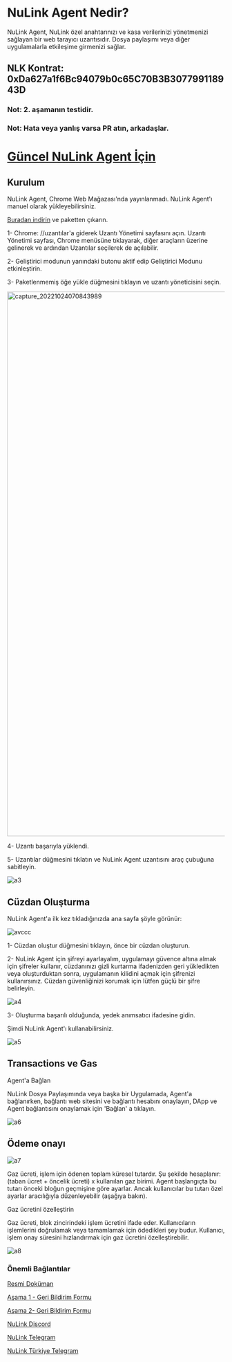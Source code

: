 # NuLink Agent Nedir?

NuLink Agent, NuLink özel anahtarınızı ve kasa verilerinizi yönetmenizi sağlayan bir web tarayıcı uzantısıdır. Dosya paylaşımı veya diğer uygulamalarla etkileşime girmenizi sağlar.

## NLK Kontrat: 0xDa627a1f6Bc94079b0c65C70B3B307799118943D

### Not: 2. aşamanın testidir.

### Not: Hata veya yanlış varsa PR atın, arkadaşlar.

# [Güncel NuLink Agent İçin](https://github.com/brsbrc/Testnetler-ve-Rehberler/blob/main/NuLink/Duyuru/nulink-agent-update.md)

## Kurulum

NuLink Agent, Chrome Web Mağazası'nda yayınlanmadı. NuLink Agent'ı manuel olarak yükleyebilirsiniz.

[Buradan indirin](https://download.nulink.org/release/agent/nulink-agent-1.0.zip) ve paketten çıkarın.

1- Chrome: //uzantılar'a giderek Uzantı Yönetimi sayfasını açın. Uzantı Yönetimi sayfası, Chrome menüsüne tıklayarak, diğer araçların üzerine gelinerek ve ardından Uzantılar seçilerek de açılabilir.

2- Geliştirici modunun yanındaki butonu aktif edip Geliştirici Modunu etkinleştirin.

3- Paketlenmemiş öğe yükle düğmesini tıklayın ve uzantı yöneticisini seçin.

<img width="1259" alt="capture_20221024070843989" src="https://user-images.githubusercontent.com/107190154/197931995-443ecb2d-b524-47d1-a10b-a029e4b06a75.png">

4- Uzantı başarıyla yüklendi.

5- Uzantılar düğmesini tıklatın ve NuLink Agent uzantısını araç çubuğuna sabitleyin.

![a3](https://user-images.githubusercontent.com/107190154/197932020-979d5b71-4fb5-4e3f-982d-20b7eb33594a.png)

## Cüzdan Oluşturma

NuLink Agent'a ilk kez tıkladığınızda ana sayfa şöyle görünür:

![avccc](https://user-images.githubusercontent.com/107190154/197932625-423a19d6-5b8d-4420-988a-40f7981d3d01.png)

1- Cüzdan oluştur düğmesini tıklayın, önce bir cüzdan oluşturun.

2- NuLink Agent için şifreyi ayarlayalım, uygulamayı güvence altına almak için şifreler kullanır, cüzdanınızı gizli kurtarma ifadenizden geri yükledikten veya oluşturduktan sonra, uygulamanın kilidini açmak için şifrenizi kullanırsınız. Cüzdan güvenliğinizi korumak için lütfen güçlü bir şifre belirleyin.

![a4](https://user-images.githubusercontent.com/107190154/197932081-fa12baa7-925d-4b3d-b145-cade8fc8c1ef.png)

3- Oluşturma başarılı olduğunda, yedek anımsatıcı ifadesine gidin.

Şimdi NuLink Agent'ı kullanabilirsiniz.

![a5](https://user-images.githubusercontent.com/107190154/197932109-433db49c-5296-41b5-9eb7-527e431028f1.png)

## Transactions ve Gas

Agent'a Bağlan

NuLink Dosya Paylaşımında veya başka bir Uygulamada, Agent'a bağlanırken, bağlantı web sitesini ve bağlantı hesabını onaylayın, DApp ve Agent bağlantısını onaylamak için 'Bağlan' a tıklayın.

![a6](https://user-images.githubusercontent.com/107190154/197932142-13a75935-0773-49ca-a2ba-e48ccb251109.png)

## Ödeme onayı

![a7](https://user-images.githubusercontent.com/107190154/197932166-618cf00b-779a-45c4-877a-d5547205e1a7.png)

Gaz ücreti, işlem için ödenen toplam küresel tutardır. Şu şekilde hesaplanır: (taban ücret + öncelik ücreti) x kullanılan gaz birimi. Agent başlangıçta bu tutarı önceki bloğun geçmişine göre ayarlar. Ancak kullanıcılar bu tutarı özel ayarlar aracılığıyla düzenleyebilir (aşağıya bakın).

Gaz ücretini özelleştirin

Gaz ücreti, blok zincirindeki işlem ücretini ifade eder. Kullanıcıların işlemlerini doğrulamak veya tamamlamak için ödedikleri şey budur. Kullanıcı, işlem onay süresini hızlandırmak için gaz ücretini özelleştirebilir.

![a8](https://user-images.githubusercontent.com/107190154/197932217-57af8103-9a68-49cf-bfec-35d46a21a62d.png)

### Önemli Bağlantılar

[Resmi Doküman](https://docs.nulink.org/products/testnet)

[Aşama 1 - Geri Bildirim Formu](https://docs.google.com/forms/d/e/1FAIpQLSep0rgPRcMd2kUhz53GYmBoktu-u-8npU2DakmzGpmpCmYZPw/viewform)

[Aşama 2- Geri Bildirim Formu](https://docs.google.com/forms/d/e/1FAIpQLSfyXt9u_in78ETutHcWPCg2AuaRjdCvtb1WBeiGJXGLcX8oiA/viewform)

[NuLink Discord](https://discord.gg/Aqaumg4C)

[NuLink Telegram](https://t.me/NuLink2021)

[NuLink Türkiye Telegram](https://t.me/NuLink_Turkey)
